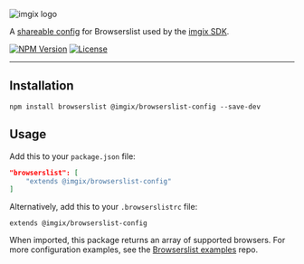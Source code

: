 <!-- ix-docs-ignore -->

![imgix logo](https://assets.imgix.net/sdk-imgix-logo.svg)

A [shareable config](https://github.com/browserslist/browserslist#shareable-configs) for Browserslist used by the [imgix SDK](https://docs.imgix.com/libraries).

[![NPM Version](https://img.shields.io/npm/v/@imgix/browserslist-config)](https://www.npmjs.com/package/@imgix/browserslist-config)
[![License](https://img.shields.io/npm/l/@imgix/browserslist-config)](https://github.com/imgix/browserslist-config/blob/main/LICENSE.md)

---

<!-- /ix-docs-ignore -->

## Installation

```
npm install browserslist @imgix/browserslist-config --save-dev
```

## Usage

Add this to your `package.json` file:

```json
"browserslist": [
    "extends @imgix/browserslist-config"
]
```

Alternatively, add this to your `.browserslistrc` file:

```
extends @imgix/browserslist-config
```

When imported, this package returns an array of supported browsers. For more configuration examples, see the [Browserslist examples](https://github.com/browserslist/browserslist-example#browserslist-example) repo.
